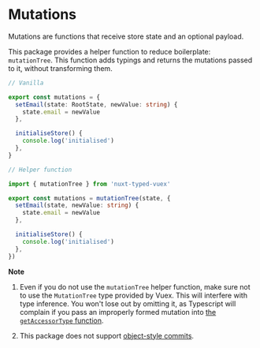 ---
---

# Mutations

Mutations are functions that receive store state and an optional payload.

This package provides a helper function to reduce boilerplate: `mutationTree`. This function adds typings and returns the mutations passed to it, without transforming them.

```ts
// Vanilla

export const mutations = {
  setEmail(state: RootState, newValue: string) {
    state.email = newValue
  },

  initialiseStore() {
    console.log('initialised')
  },
}

// Helper function

import { mutationTree } from 'nuxt-typed-vuex'

export const mutations = mutationTree(state, {
  setEmail(state, newValue: string) {
    state.email = newValue
  },

  initialiseStore() {
    console.log('initialised')
  },
})
```

**Note**

1. Even if you do not use the `mutationTree` helper function, make sure not to use the `MutationTree` type provided by Vuex. This will interfere with type inference. You won't lose out by omitting it, as Typescript will complain if you pass an improperly formed mutation into [the `getAccessorType` function](/setup.html#add-type-definitions).

2. This package does not support [object-style commits](https://vuex.vuejs.org/guide/mutations.html#object-style-commit).
